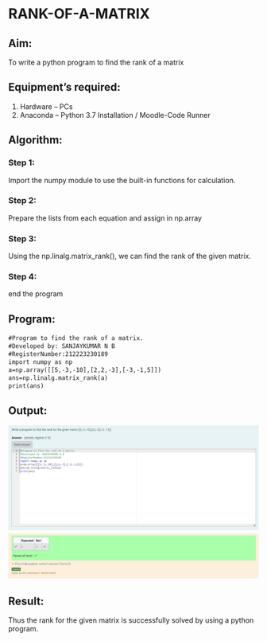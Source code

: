 # RANK-OF-A-MATRIX
## Aim:
To write a python program to find the rank of a matrix
## Equipment’s required:
1. 	Hardware – PCs
2. 	Anaconda – Python 3.7 Installation / Moodle-Code Runner
## Algorithm:
### Step 1:
 Import the numpy module to use the built-in functions for calculation.
### Step 2:
 Prepare the lists from each equation and assign in np.array
### Step 3: 
Using the np.linalg.matrix_rank(), we can find the rank of the given matrix.
### Step 4:
 end the program
## Program:
```
#Program to find the rank of a matrix.
#Developed by: SANJAYKUMAR N B 
#RegisterNumber:212223230189
import numpy as np
a=np.array([[5,-3,-10],[2,2,-3],[-3,-1,5]])
ans=np.linalg.matrix_rank(a)
print(ans)
```
## Output:
![alt text](<Screenshot 2024-04-08 044441.png>)
## Result:
Thus the rank for the given matrix is successfully solved by  using a python program.

